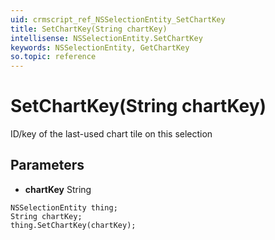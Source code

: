 ```yaml
---
uid: crmscript_ref_NSSelectionEntity_SetChartKey
title: SetChartKey(String chartKey)
intellisense: NSSelectionEntity.SetChartKey
keywords: NSSelectionEntity, GetChartKey
so.topic: reference
---
```


# SetChartKey(String chartKey)

ID/key of the last-used chart tile on this selection

## Parameters

* **chartKey** String

```crmscript
NSSelectionEntity thing;
String chartKey;
thing.SetChartKey(chartKey);
```

